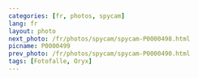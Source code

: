 ```yaml
---
categories: [fr, photos, spycam]
lang: fr
layout: photo
next_photo: /fr/photos/spycam/spycam-P0000498.html
picname: P0000499
prev_photo: /fr/photos/spycam/spycam-P0000490.html
tags: [Fotofalle, Oryx]
---
```

